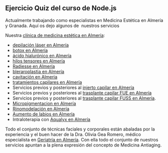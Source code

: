 

<h2>Ejercicio Quiz del curso de Node.js </h2>

<p>Actualmente trabajando como especialistas en Medicina Est&eacute;tica&nbsp;en Almer&iacute;a y Granada. Aqu&iacute; os dejo algunos de &nbsp;nuestros servicios</p>

<p>Nuestra <a href="https://vigea.es/en/web/centro/almeria">cl&iacute;nica de medicina est&eacute;tica en Almer&iacute;a</a>:</p>

<ul>
	<li><a href="https://vigea.es/es/web/tratamiento/depilacion-diodo">depilaci&oacute;n&nbsp;l&aacute;ser en Almer&iacute;a</a></li>
	<li><a href="https://vigea.es/es/web/tratamiento/toxina-botulinica-botox">botox en Almer&iacute;a</a></li>
	<li><a href="https://vigea.es/es/web/tratamiento/acido-hialuronico">&aacute;cido hialur&oacute;nico en Almer&iacute;a</a></li>
	<li><a href="https://vigea.es/es/web/tratamiento/hilos-tensores">hilos tensores en Almer&iacute;a</a></li>
	<li><a href="https://vigea.es/es/web/tratamiento/hidroxiapatita-calcica">Radiesse&nbsp;en Almer&iacute;a</a></li>
	<li><a href="https://vigea.es/es/web/tratamiento/blefaroplastia-quimica">bleraroplastia&nbsp;en Almer&iacute;a</a></li>
	<li><a href="https://vigea.es/es/web/tratamiento/cavitacion-y-presoterapia">cavitaci&oacute;n en Almeria</a></li>
	<li><a href="https://vigea.es/en/web/tratamiento/tratamientos-capilares">tratamientos capilares en Almer&iacute;a</a></li>
	<li>Servicios previos y posteriores al <a href="https://vigea.es/en/web/tratamiento/trasplante-capilar">injerto capilar en Almer&iacute;a</a></li>
	<li>Servicios previos y posteriores al <a href="https://vigea.es/en/web/tratamiento/tecnica-fue-de-injerto-capilar">trasplante capilar FUE en Almer&iacute;a</a></li>
	<li>Servicios previos y posteriores al <a href="https://vigea.es/en/web/tratamiento/tecnica-fuss-de-injerto-capilar">trasplante capilar FUSS en Almer&iacute;a</a>.</li>
	<li><a href="https://vigea.es/en/web/tratamiento/micropigmentacion-capilar">Micropigmentacion en Almer&iacute;a</a></li>
	<li><a href="https://vigea.es/en/web/tratamiento/rinomodelacion">Rinomodelaci&oacute;n en Almer&iacute;a</a></li>
	<li><a href="https://vigea.es/en/web/tratamiento/relleno-de-labios">Aumento de labios en Almer&iacute;a</a></li>
	<li>Intraloterapia con <a href="https://vigea.es/en/web/tratamiento/aqualyx">Aqualyx en Almer&iacute;a</a></li>
</ul>

<p>Todo el conjunto de t&eacute;cnicas faciales y corporales est&aacute;n abaladas por la experiencia y el buen hacer de la Dra. Olivia Gea Romero, m&eacute;dico especialista en <a href="http://doctoragea.es/">Geriatr&iacute;a en Almer&iacute;a</a>. Con ella todo el conjunto de nuestros servicios apuntan a la plena expresi&oacute;n del concepto de Medicina Antiaging.</p>


